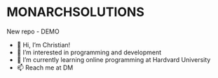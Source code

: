 # MONARCHSOLUTIONS
New repo - DEMO


- 👋 Hi, I’m Christian!
- 👀 I’m interested in programming and development
- 🌱 I’m currently learning online programming at Hardvard University
- 📫 Reach me at DM

<!---
kabeza22/kabeza22 is a ✨ special ✨ repository because its `README.md` (this file) appears on your GitHub profile.
You can click the Preview link to take a look at your changes.
--->
